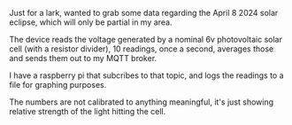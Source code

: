 Just for a lark, wanted to grab some data regarding the April 8 2024 solar eclipse, which will only be partial in my area.

The device reads the voltage generated by a nominal 6v photovoltaic solar cell (with a resistor divider),
10 readings, once a second, averages those and sends them out to my MQTT broker. 

I have a raspberry pi that subcribes to that topic, and logs the readings to a file for graphing purposes.

The numbers are not calibrated to anything meaningful, it's just showing relative strength of the light hitting the cell.
